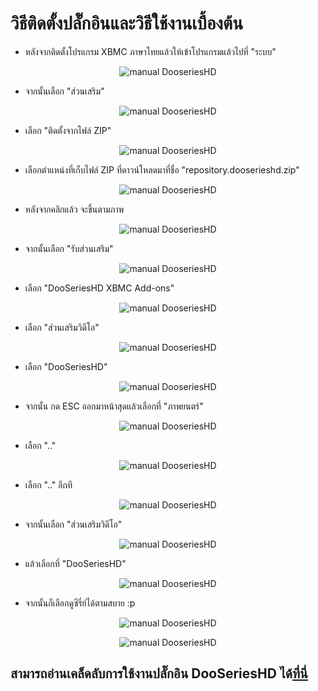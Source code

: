 # วิธีติดตั้งปลั๊กอินและวิธีใช้งานเบื้องต้น
* หลังจากติดตั้งโปรแกรม XBMC ภาษาไทยแล้วให้เข้าโปรแกรมแล้วไปที่ "ระบบ"

<p align="center" >
  <img src="https://github.com/iClosedz/serieshd-xbmc-addons/raw/master/img/how_to_use/how_to_use_1.jpg"  alt="manual DooseriesHD" title="manual DooseriesHD">
</p>

* จากนั้นเลือก "ส่วนเสริม"

<p align="center" >
  <img src="https://github.com/iClosedz/serieshd-xbmc-addons/raw/master/img/how_to_use/how_to_use_2.jpg"  alt="manual DooseriesHD" title="manual DooseriesHD">
</p>

* เลือก "ติดตั้งจากไฟล์ ZIP"

<p align="center" >
  <img src="https://github.com/iClosedz/serieshd-xbmc-addons/raw/master/img/how_to_use/how_to_use_3.jpg"  alt="manual DooseriesHD" title="manual DooseriesHD">
</p>

* เลือกตำแหน่งที่เก็บไฟล์ ZIP ที่ดาวน์โหลดมาที่ชื่อ "repository.dooserieshd.zip"

<p align="center" >
  <img src="https://github.com/iClosedz/serieshd-xbmc-addons/raw/master/img/how_to_use/how_to_use_4.jpg"  alt="manual DooseriesHD" title="manual DooseriesHD">
</p>

* หลังจากคลิกแล้ว จะขึ้นตามภาพ

<p align="center" >
  <img src="https://github.com/iClosedz/serieshd-xbmc-addons/raw/master/img/how_to_use/how_to_use_5.jpg"  alt="manual DooseriesHD" title="manual DooseriesHD">
</p>

* จากนั้นเลือก "รับส่วนเสริม"

<p align="center" >
  <img src="https://github.com/iClosedz/serieshd-xbmc-addons/raw/master/img/how_to_use/how_to_use_6.jpg"  alt="manual DooseriesHD" title="manual DooseriesHD">
</p>

* เลือก "DooSeriesHD XBMC Add-ons"

<p align="center" >
  <img src="https://github.com/iClosedz/serieshd-xbmc-addons/raw/master/img/how_to_use/how_to_use_7.jpg"  alt="manual DooseriesHD" title="manual DooseriesHD">
</p>

* เลือก "ส่วนเสริมวิดีโอ"

<p align="center" >
  <img src="https://github.com/iClosedz/serieshd-xbmc-addons/raw/master/img/how_to_use/how_to_use_8.jpg"  alt="manual DooseriesHD" title="manual DooseriesHD">
</p>

* เลือก "DooSeriesHD"

<p align="center" >
  <img src="https://github.com/iClosedz/serieshd-xbmc-addons/raw/master/img/how_to_use/how_to_use_9.jpg"  alt="manual DooseriesHD" title="manual DooseriesHD">
</p>

* จากนั้น กด ESC ออกมาหน้าสุดแล้วเลือกที่ "ภาพยนตร์"

<p align="center" >
  <img src="https://github.com/iClosedz/serieshd-xbmc-addons/raw/master/img/how_to_use/how_to_use_10.jpg"  alt="manual DooseriesHD" title="manual DooseriesHD">
</p>

* เลือก ".."

<p align="center" >
  <img src="https://github.com/iClosedz/serieshd-xbmc-addons/raw/master/img/how_to_use/how_to_use_11.jpg"  alt="manual DooseriesHD" title="manual DooseriesHD">
</p>

* เลือก ".." อีกที

<p align="center" >
  <img src="https://github.com/iClosedz/serieshd-xbmc-addons/raw/master/img/how_to_use/how_to_use_11.jpg"  alt="manual DooseriesHD" title="manual DooseriesHD">
</p>

* จากนั้นเลือก "ส่วนเสริมวิดีโอ"

<p align="center" >
  <img src="https://github.com/iClosedz/serieshd-xbmc-addons/raw/master/img/how_to_use/how_to_use_8.jpg"  alt="manual DooseriesHD" title="manual DooseriesHD">
</p>

* แล้วเลือกที่ "DooSeriesHD"

<p align="center" >
  <img src="https://github.com/iClosedz/serieshd-xbmc-addons/raw/master/img/how_to_use/how_to_use_9.jpg"  alt="manual DooseriesHD" title="manual DooseriesHD">
</p>

* จากนั้นก็เลือกดูซีรี่ย์ได้ตามสบาย :p

<p align="center" >
  <img src="https://github.com/iClosedz/serieshd-xbmc-addons/raw/master/img/how_to_use/how_to_use_12.jpg"  alt="manual DooseriesHD" title="manual DooseriesHD">
</p>

<p align="center" >
  <img src="https://github.com/iClosedz/serieshd-xbmc-addons/raw/master/img/how_to_use/how_to_use_13.jpg"  alt="manual DooseriesHD" title="manual DooseriesHD">
</p>

## สามารถอ่านเคล็ดลับการใช้งานปลั๊กอิน DooSeriesHD ได้[ที่นี่]()

